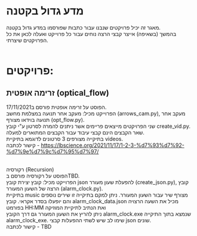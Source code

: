 # מדע גדול בקטנה

מאגר זה יכיל פרויקטים שנבנו עבור כתבות שפורסמו במדע גדול בקטנה.<br>
בהמשך (בשאיפה) אייצר קבצי הרצה נוחים עבור כל פרוייקט ואעלה לכאן את כל הפרויקטים שיצרתי.<br><br>

# פרויקטים:<br>
## זרימה אופטית (optical_flow)<br>
הפוסט על זרימה אופטית פורסם ב17/11/2021.<br>
הפרוייקט מכיל: מעקב אחר תנועה במצלמת מחשב (arrows_cam.py), מעקב אחר תנועה בוידאו מצורף (opt_flow.py).<br>
שני הפרויקטים מייצאים פריימים אשר ניתנים להמרה לסרטון ע"י קובץ create_vid.py.<br>
שאר הקבצים הינם קבצי עיבוד עבור הקבצים המתוארים למעלה.<br>
בתיקייה מצורפים 3 סרטונים לדוגמא בתיקיית videos.<br>
קישור לכתבה - https://lbscience.org/2021/11/17/1-2-3-%d7%93%d7%92-%d7%9e%d7%9c%d7%95%d7%97/
<br><br>

רקורסיה (Recursion)<br>
הפוסט על רקורסיה פורסם בTBD.<br>
הפרוייקט מכיל: קובץ יצירת קובץ json להפעלת שעון מעורר (create_json.py), קובץ הרצה של השעון המעורר (alarm_clock.py).<br>
בתיקיית music מצורף שיר עבור השעון המעורר. ניתן למקם בתיקייה זו שירים נוספים והם יופעלו בסדר אקראי.
קובץ alarm_clock_data.json מכיל את השעה הרצויה בפורמט HH:MM ואת הנתיב לתיקיית המוזיקה <br> 
ניתן להריץ את השעון המעורר גם דרך הקובץ alarm_clock.exe שנמצא בתוך התיקייה alarm_clock_exe. שימו לב שיש לשתי ההפעלות קבצי json שונים. <br> 
קישור לכתבה - TBD
